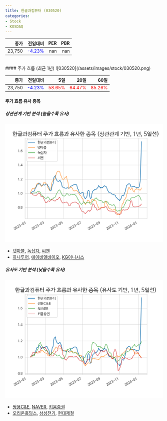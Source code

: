 ```yaml
---
title: 한글과컴퓨터 (030520)
categories:
- Stock
- KOSDAQ
---
```


|종가|전일대비|PER|PBR|
|---:|-------:|--:|---:|
|23,750|<span style="color: blue">-4.23%</span>|nan|nan|

<!-- more -->
<br>
#### 주가 흐름 (최근 1년)
![030520](/assets/images/stock/030520.png)

|종가|전일대비|5일|20일|60일|
|---:|-------:|--:|---:|---:|
|23,750|<span style="color: blue">-4.23%</span>|<span style="color: red">58.65%</span>|<span style="color: red">64.47%</span>|<span style="color: red">85.26%</span>|

<!-- more -->

#### 주가 흐름 유사 종목

##### 상관관계 기반 분석 (높을수록 유사)
![030520](/assets/images/stock/030520_corr.png)
- [넷마블](/251270/), [녹십자](/006280/), [씨젠](/096530/)
- [하나투어](/039130/), [에이비엘바이오](/298380/), [KG이니시스](/035600/)

##### 유사도 기반 분석 (낮을수록 유사)	
![030520](/assets/images/stock/030520_sim.png)
- [쌍용C&E](/003410/), [NAVER](/035420/), [키움증권](/039490/)
- [오리온홀딩스](/001800/), [삼성전기](/009150/), [현대제철](/004020/)